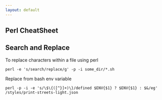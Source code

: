 ```yaml
---
layout: default
---
```

Perl CheatSheet
---
## Search and Replace

To replace characters within a file using perl

	perl -e 's/search/replace/g' -p -i some_dir/*.sh

Replace from bash env variable

	perl -p -i -e 's/\$\{([^}]+)\}/defined $ENV{$1} ? $ENV{$1} : $&/eg' /styles/print-streets-light.json
